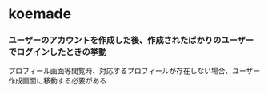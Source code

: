 # koemade

### ユーザーのアカウントを作成した後、作成されたばかりのユーザーでログインしたときの挙動
プロフィール画面等閲覧時、対応するプロフィールが存在しない場合、ユーザー作成画面に移動する必要がある


